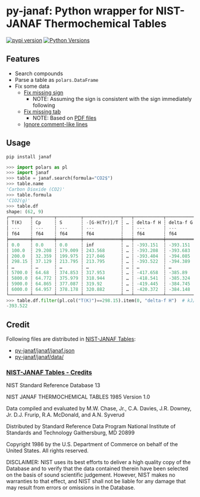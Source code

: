 # py-janaf: Python wrapper for NIST-JANAF Thermochemical Tables
[![pypi version](https://img.shields.io/pypi/v/janaf.svg)](https://pypi.python.org/project/janaf/)
[![Python Versions](https://img.shields.io/pypi/pyversions/janaf.svg)](https://pypi.org/project/janaf/)

## Features

* Search compounds
* Parse a table as `polars.DataFrame`
* Fix some data
  * [Fix missing sign](https://github.com/n-takumasa/py-janaf/commit/7f56ce84bb65c90dd4ecd2efdca2d6f8fe1243b5)
    * NOTE: Assuming the sign is consistent with the sign immediately following
  * [Fix missing tab](https://github.com/n-takumasa/py-janaf/commit/196c788c792bb672f339d073a0d21c610fabff53)
    * NOTE: Based on [PDF files](https://janaf.nist.gov/pdf/JANAF-FourthEd-1998-Carbon.pdf#page=83)
  * [Ignore comment-like lines](https://github.com/n-takumasa/py-janaf/commit/d99b942fa8848eed8b8308cf9a50c1411a6f14bf)

## Usage

```
pip install janaf
```

```py
>>> import polars as pl
>>> import janaf
>>> table = janaf.search(formula="CO2$")
>>> table.name
'Carbon Dioxide (CO2)'
>>> table.formula
'C1O2(g)'
>>> table.df
shape: (62, 9)
┌────────┬────────┬─────────┬──────────────┬───┬───────────┬───────────┬─────────┬──────┐
│ T(K)   ┆ Cp     ┆ S       ┆ -[G-H(Tr)]/T ┆ … ┆ delta-f H ┆ delta-f G ┆ log Kf  ┆ Note │
│ ---    ┆ ---    ┆ ---     ┆ ---          ┆   ┆ ---       ┆ ---       ┆ ---     ┆ ---  │
│ f64    ┆ f64    ┆ f64     ┆ f64          ┆   ┆ f64       ┆ f64       ┆ f64     ┆ str  │
╞════════╪════════╪═════════╪══════════════╪═══╪═══════════╪═══════════╪═════════╪══════╡
│ 0.0    ┆ 0.0    ┆ 0.0     ┆ inf          ┆ … ┆ -393.151  ┆ -393.151  ┆ inf     ┆ null │
│ 100.0  ┆ 29.208 ┆ 179.009 ┆ 243.568      ┆ … ┆ -393.208  ┆ -393.683  ┆ 205.639 ┆ null │
│ 200.0  ┆ 32.359 ┆ 199.975 ┆ 217.046      ┆ … ┆ -393.404  ┆ -394.085  ┆ 102.924 ┆ null │
│ 298.15 ┆ 37.129 ┆ 213.795 ┆ 213.795      ┆ … ┆ -393.522  ┆ -394.389  ┆ 69.095  ┆ null │
│ …      ┆ …      ┆ …       ┆ …            ┆ … ┆ …         ┆ …         ┆ …       ┆ …    │
│ 5700.0 ┆ 64.68  ┆ 374.853 ┆ 317.953      ┆ … ┆ -417.658  ┆ -385.89   ┆ 3.536   ┆ null │
│ 5800.0 ┆ 64.772 ┆ 375.979 ┆ 318.944      ┆ … ┆ -418.541  ┆ -385.324  ┆ 3.47    ┆ null │
│ 5900.0 ┆ 64.865 ┆ 377.087 ┆ 319.92       ┆ … ┆ -419.445  ┆ -384.745  ┆ 3.406   ┆ null │
│ 6000.0 ┆ 64.957 ┆ 378.178 ┆ 320.882      ┆ … ┆ -420.372  ┆ -384.148  ┆ 3.344   ┆ null │
└────────┴────────┴─────────┴──────────────┴───┴───────────┴───────────┴─────────┴──────┘
>>> table.df.filter(pl.col("T(K)")==298.15).item(0, "delta-f H")  # kJ/mol
-393.522
```

## Credit

Following files are distributed in [NIST-JANAF Tables](https://janaf.nist.gov/):
* [py-janaf/janaf/janaf.json](https://github.com/n-takumasa/py-janaf/blob/main/janaf/janaf.json)
* [py-janaf/janaf/data/](https://github.com/n-takumasa/py-janaf/tree/main/janaf/data)

### [NIST-JANAF Tables - Credits](https://janaf.nist.gov/janbanr.html)

NIST Standard Reference Database 13

NIST JANAF THERMOCHEMICAL TABLES 1985
Version 1.0

Data compiled and evaluated by
M.W. Chase, Jr., C.A. Davies, J.R. Downey, Jr.
D.J. Frurip, R.A. McDonald, and A.N. Syverud

Distributed by
Standard Reference Data Program
National Institute of Standards and Technology
Gaithersburg, MD 20899

Copyright 1986 by
the U.S. Department of Commerce
on behalf of the United States. All rights reserved.

DISCLAIMER: NIST uses its best efforts to deliver a high quality copy of
the Database and to verify that the data contained therein have been
selected on the basis of sound scientific judgement. However, NIST makes
no warranties to that effect, and NIST shall not be liable for any damage
that may result from errors or omissions in the Database.
